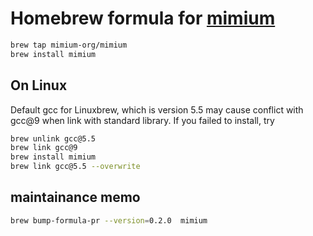# Homebrew formula for [mimium](https:/github.com/mimium-org/mimium)

```bash
brew tap mimium-org/mimium
brew install mimium
```

## On Linux

Default gcc for Linuxbrew, which is version 5.5 may cause conflict with gcc@9 when link with standard library. If you failed to install, try

```bash
brew unlink gcc@5.5
brew link gcc@9
brew install mimium
brew link gcc@5.5 --overwrite
```

## maintainance memo

```sh
brew bump-formula-pr --version=0.2.0  mimium
```